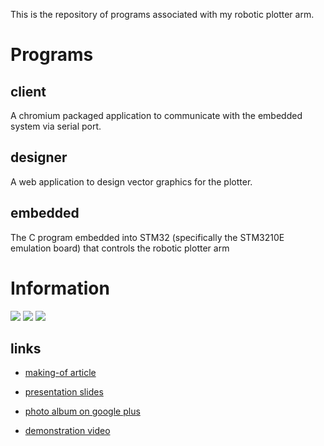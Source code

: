 This is the repository of programs associated with my robotic plotter arm.

# Programs

## client
A chromium packaged application to communicate with the embedded system via serial port.

## designer
A web application to design vector graphics for the plotter.

## embedded
The C program embedded into STM32 (specifically the STM3210E emulation board) that controls the robotic plotter arm

# Information

![](http://3.bp.blogspot.com/-xsAI44SCJmI/UNaJEnoWgEI/AAAAAAAALjg/GdOxkUeBgj0/s1600/DSC01698.JPG)
![](http://1.bp.blogspot.com/-F_xH2jl58v0/UNbGGdaR_xI/AAAAAAAALts/Qb0MChvGTkE/s1600/p12.png)
![](http://1.bp.blogspot.com/-Q7ZIw9qCRKo/UN8TcLZx9AI/AAAAAAAALvE/FwlcNFzOgy0/s1600/Sequence+02%255B23-57-50%255D.JPG)

## links

- [making-of article](http://artgrammer.blogspot.hk/2012/12/robotic-plotter-arm.html)

- [presentation slides](https://docs.google.com/presentation/d/1NQeET7ZxpgIouMAGcNslnBZiwcgpbpyS-oRVs0wePas/pub?start=false&loop=false&delayms=3000)

- [photo album on google plus](https://plus.google.com/photos/110617181593591697835/albums/5824993061424750657)

- [demonstration video](http://youtu.be/z3gAstkEw_k)
